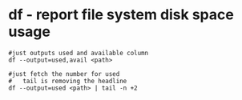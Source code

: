 # df - report file system disk space usage

```
#just outputs used and available column
df --output=used,avail <path>

#just fetch the number for used
#   tail is removing the headline
df --output=used <path> | tail -n +2
```
